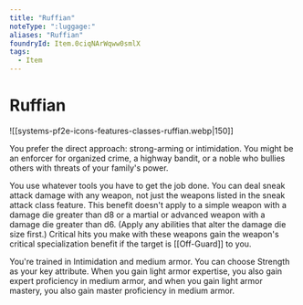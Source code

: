 ```yaml
---
title: "Ruffian"
noteType: ":luggage:"
aliases: "Ruffian"
foundryId: Item.0ciqNArWqww0smlX
tags:
  - Item
---
```


# Ruffian
![[systems-pf2e-icons-features-classes-ruffian.webp|150]]

You prefer the direct approach: strong-arming or intimidation. You might be an enforcer for organized crime, a highway bandit, or a noble who bullies others with threats of your family's power.

You use whatever tools you have to get the job done. You can deal sneak attack damage with any weapon, not just the weapons listed in the sneak attack class feature. This benefit doesn't apply to a simple weapon with a damage die greater than d8 or a martial or advanced weapon with a damage die greater than d6. (Apply any abilities that alter the damage die size first.) Critical hits you make with these weapons gain the weapon's critical specialization benefit if the target is [[Off-Guard]] to you.

You're trained in Intimidation and medium armor. You can choose Strength as your key attribute. When you gain light armor expertise, you also gain expert proficiency in medium armor, and when you gain light armor mastery, you also gain master proficiency in medium armor.
